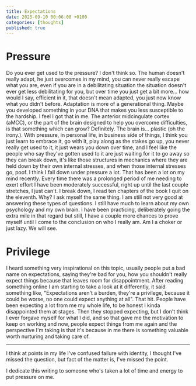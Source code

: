 ```yaml
---
title: Expectations
date: 2025-09-10 00:06:00 +0100
categories: [thoughts]
published: true
---
```


# Pressure

Do you ever get used to the pressure? I don't think so. The human doesn't really adapt, he just overcomes in my mind, you can never really escape what you are, even if you are in a debilitating situation the situation doesn't ever get less debilitating for you, but over time you just get a bit more... how would I say, efficient in it, that doesn't mean adapted, you just now know what you didn't before. Adaptation is more of a generational thing. Maybe you developed something in your DNA that makes you less susceptible to the hardship. I feel I got that in me. The anterior midcingulate cortex (aMCC), or the part of the brain designed to help you overcome difficulties, is that something which can grow? Definitely. The brain is... plastic (oh the irony.). With pressure, in personal life, in business side of things, I think you just learn to embrace it, go with it, play along as the stakes go up, you never really get used to it, it just wears you down over time, and I feel like the people who say they've gotten used to it are just waiting for it to go away so they can break down, it's like those structures in mechanics where they are held down by their own internal stresses, and when those internal stresses go, poof. I think I fall down under pressure a lot. That has been a lot on my mind recently. Every time there was a prolonged period of me needing to exert effort I have been moderately successful, right up until the last couple stretches, I just can't. I break down, I read ten chapters of the book I quit on the eleventh. Why? I ask myself the same thing. I am still not very good at answering these types of questions. I still have much to learn about my own psychology and my own brain. I have been practicing, deliberately going the extra mile in that regard but still, I have a couple more chances to prove myself until I come to the conclusion on who I really am. Am I a choker or just lazy. We will see.

# Privilege

I heard something very inspirational on this topic, usually people put a bad name on expectations, saying they're bad for you, how you shouldn't really expect things because that leaves room for disappointment. After reading something online I am starting to take a look at it differently, it said something like, "Expectations aren't a burden, they're a privilege, because it could be worse, no one could expect anything at all". That hit. People have been expecting a lot from me my whole life, to be honest I kinda disappointed them at stages. Then they stopped expecting, but I don't think I ever forgave myself for what I did, and so that gave me the motivation to keep on working and now, people expect things from me again and the perspective I'm taking is that it's because in me there is something valuable worth nurturing and taking care of.

---

I think at points in my life I've confused failure with identity, I thought I've missed the question, but fact of the matter is, I've missed the point.


I dedicate this writing to someone who's taken a lot of time and energy to put pressure on me.

